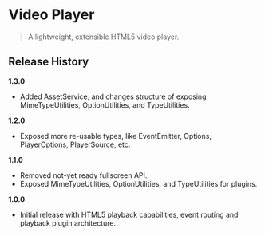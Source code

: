 # Video Player

> A lightweight, extensible HTML5 video player.

## Release History

__1.3.0__
  * Added AssetService, and changes structure of exposing MimeTypeUtilities, OptionUtilities, and TypeUtilities.

__1.2.0__
  * Exposed more re-usable types, like EventEmitter, Options, PlayerOptions, PlayerSource, etc.

__1.1.0__
  * Removed not-yet ready fullscreen API.
  * Exposed MimeTypeUtilities, OptionUtilities, and TypeUtilities for plugins.

__1.0.0__

  * Initial release with HTML5 playback capabilities, event routing and playback plugin architecture.